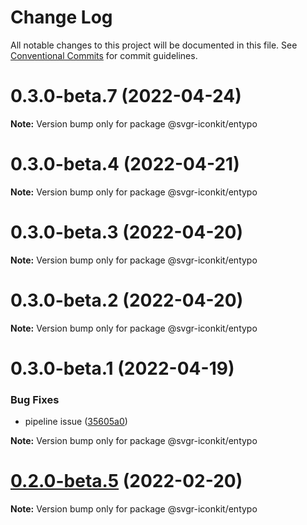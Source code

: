 # Change Log

All notable changes to this project will be documented in this file.
See [Conventional Commits](https://conventionalcommits.org) for commit guidelines.

# 0.3.0-beta.7 (2022-04-24)

**Note:** Version bump only for package @svgr-iconkit/entypo





# 0.3.0-beta.4 (2022-04-21)

**Note:** Version bump only for package @svgr-iconkit/entypo





# 0.3.0-beta.3 (2022-04-20)

**Note:** Version bump only for package @svgr-iconkit/entypo





# 0.3.0-beta.2 (2022-04-20)

**Note:** Version bump only for package @svgr-iconkit/entypo





# 0.3.0-beta.1 (2022-04-19)


### Bug Fixes

* pipeline issue ([35605a0](https://github.com/svgr-iconkit/svgr-iconkit/commit/35605a00d60b4ec4a944048c9e1e32718a448878))







**Note:** Version bump only for package @svgr-iconkit/entypo





# [0.2.0-beta.5](https://github.com/svgr-iconkit/svgr-iconkit/compare/v0.2.0-beta.4...v0.2.0-beta.5) (2022-02-20)

**Note:** Version bump only for package @svgr-iconkit/entypo
